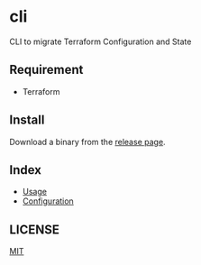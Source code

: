 # cli

CLI to migrate Terraform Configuration and State

## Requirement

* Terraform

## Install

Download a binary from the [release page](https://github.com/tfmigrator/cli/releases).

## Index

* [Usage](docs/USAGE.md)
* [Configuration](docs/CONFIGURATION.md)

## LICENSE

[MIT](LICENSE)
